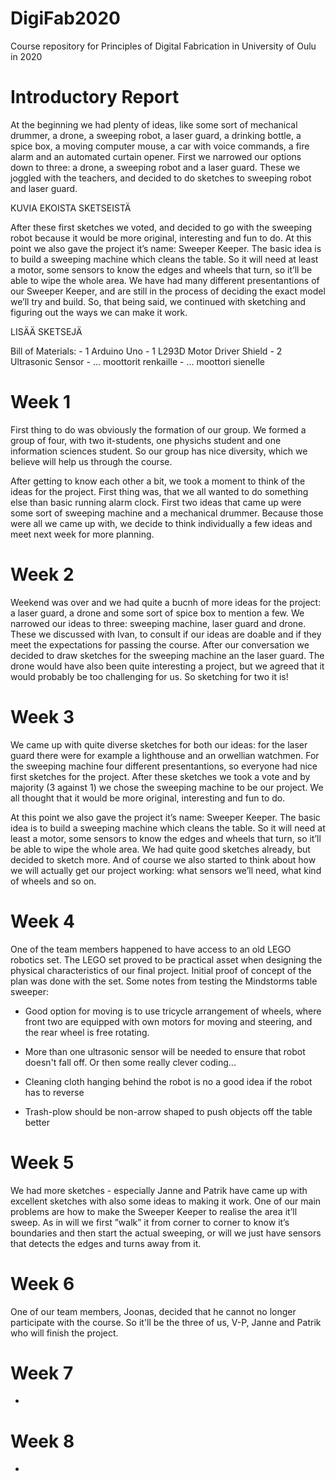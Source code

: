 # DigiFab2020
Course repository for Principles of Digital Fabrication in University of Oulu in 2020



# Introductory Report

At the beginning we had plenty of ideas, like some sort of mechanical drummer, a drone, a sweeping robot, a laser guard, a drinking bottle, a spice box, a moving computer mouse, a car with voice commands, a fire alarm and an automated curtain opener. First we narrowed our options down to three: a drone, a sweeping robot and a laser guard. These we joggled with the teachers, and decided to do sketches to sweeping robot and laser guard. 

KUVIA EKOISTA SKETSEISTÄ

After these first sketches we voted, and decided to go with the sweeping robot because it would be more original, interesting and fun to do. At this point we also gave the project it’s name: Sweeper Keeper. The basic idea is to build a sweeping machine which cleans the table. So it will need at least a motor, some sensors to know the edges and wheels that turn, so it’ll be able to wipe the whole area. We have had many different presentantions of our Sweeper Keeper, and are still in the process of deciding the exact model we’ll try and build. So, that being said, we continued with sketching and figuring out the ways we can make it work.

LISÄÄ SKETSEJÄ

Bill of Materials:
    - 1 Arduino Uno
    - 1 L293D Motor Driver Shield
    - 2 Ultrasonic Sensor
    - ... moottorit renkaille
    - ... moottori sienelle


# Week 1
First thing to do was obviously the formation of our group. We formed a group of four, with two it-students, one physichs student and one information sciences student. So our group has nice diversity, which we believe will help us through the course.

After getting to know each other a bit, we took a moment to think of the ideas for the project. First thing was, that we all wanted to do something else than basic running alarm clock. First two ideas that came up were some sort of sweeping machine and a mechanical drummer. Because those were all we came up with, we decide to think individually a few ideas and meet next week for more planning.

 
# Week 2
Weekend was over and we had quite a bucnh of more ideas for the project: a laser guard, a drone and some sort of spice box to mention a few. We narrowed our ideas to three: sweeping machine, laser guard and drone. These we discussed with Ivan, to consult if our ideas are doable and if they meet the expectations for passing the course. After our conversation we decided to draw sketches for the sweeping machine an the laser guard. The drone would have also been quite interesting a project, but we agreed that it would probably be too challenging for us. So sketching for two it is!


# Week 3
We came up with quite diverse sketches for both our ideas: for the laser guard there were for example a lighthouse and an orwellian watchmen. For the sweeping machine four different presentantions, so everyone had nice first sketches for the project. After these sketches we took a vote and by majority (3 against 1) we chose the sweeping machine to be our project. We all thought that it would be more original, interesting and fun to do. 

At this point we also gave the project it’s name: Sweeper Keeper. The basic idea is to build a sweeping machine which cleans the table. So it will need at least a motor, some sensors to know the edges and wheels that turn, so it’ll be able to wipe the whole area. We had quite good sketches already, but decided to sketch more. And of course we also started to think about how we will actually get our project working: what sensors we’ll need, what kind of wheels and so on.



# Week 4
One of the team members happened to have access to an old LEGO robotics set. The LEGO set proved to be practical asset when designing the physical characteristics of our final project. Initial proof of concept of the plan was done with the set.
Some notes from testing the Mindstorms table sweeper:

   - Good option for moving is to use tricycle arrangement of wheels, where front two are equipped with own motors for moving and steering, and the rear wheel is free rotating.

   - More than one ultrasonic sensor will be needed to ensure that robot doesn't fall off. Or then some really clever coding...
   
   -  Cleaning cloth hanging behind the robot is no a good idea if the robot has to reverse
   
   - Trash-plow should be non-arrow shaped to push objects off the table better


# Week 5
We had more sketches - especially Janne and Patrik have came up with excellent sketches with also some ideas to making it work. One of our main problems are how to make the Sweeper Keeper to realise the area it’ll sweep. As in will we first ”walk” it from corner to corner to know it’s boundaries and then start the actual sweeping, or will we just have sensors that detects the edges and turns away from it. 

# Week 6
One of our team members, Joonas, decided that he cannot no longer participate with the course. So it'll be the three of us, V-P, Janne and Patrik who will finish the project. 

# Week 7
-

# Week 8
-
